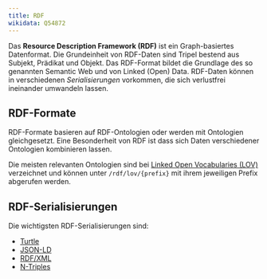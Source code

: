 ```yaml
---
title: RDF
wikidata: Q54872
---
```


Das **Resource Description Framework (RDF)** ist ein Graph-basiertes
Datenformat.  Die Grundeinheit von RDF-Daten sind Tripel bestend aus Subjekt,
Prädikat und Objekt.  Das RDF-Format bildet die Grundlage des so genannten
Semantic Web und von Linked (Open) Data. RDF-Daten können in verschiedenen
*Serialisierungen* vorkommen, die sich verlustfrei ineinander umwandeln lassen.

## RDF-Formate

RDF-Formate basieren auf RDF-Ontologien oder werden mit Ontologien
gleichgesetzt. Eine Besonderheit von RDF ist dass sich Daten verschiedener
Ontologien kombinieren lassen.

Die meisten relevanten Ontologien sind bei [Linked Open Vocabularies (LOV)](rdf/lov)
verzeichnet und können unter `/rdf/lov/{prefix}` mit ihrem jeweiligen Prefix abgerufen werden.

<!-- 
- Ontologien bauen aufeinander auf
- Formate hängen auch von Anwendungsprofilen ab
    - application profiles, data shapes, SHACL, ShEx...
    - implizite profile
-->

[Linked Open Vocabularies (LOV)]: http://lov.okfn.org/

## RDF-Serialisierungen

Die wichtigsten RDF-Serialisierungen sind:

* [Turtle](rdf/turtle)
* [JSON-LD](rdf/json-ld)
* [RDF/XML](rdf/xml)
* [N-Triples](rdf/ntriples)

